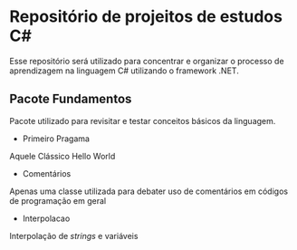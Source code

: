 # Repositório de projeitos de estudos C#

Esse repositório será utilizado para concentrar e organizar o processo de aprendizagem na linguagem C# utilizando o framework .NET.

## Pacote Fundamentos

Pacote utilizado para revisitar e testar conceitos básicos da linguagem.

* Primeiro Pragama

Aquele Clássico Hello World

* Comentários

Apenas uma classe utilizada para debater uso de comentários em códigos de programação em geral

* Interpolacao

Interpolação de _strings_ e variáveis
